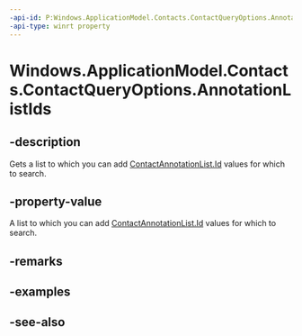 ----api-id: P:Windows.ApplicationModel.Contacts.ContactQueryOptions.AnnotationListIds
-api-type: winrt property
---<!-- Property syntaxpublic Windows.Foundation.Collections.IVector<string> AnnotationListIds { get; }--># Windows.ApplicationModel.Contacts.ContactQueryOptions.AnnotationListIds## -descriptionGets a list to which you can add [ContactAnnotationList.Id](contactannotationlist_id.md) values for which to search.## -property-valueA list to which you can add [ContactAnnotationList.Id](contactannotationlist_id.md) values for which to search.## -remarks## -examples## -see-also